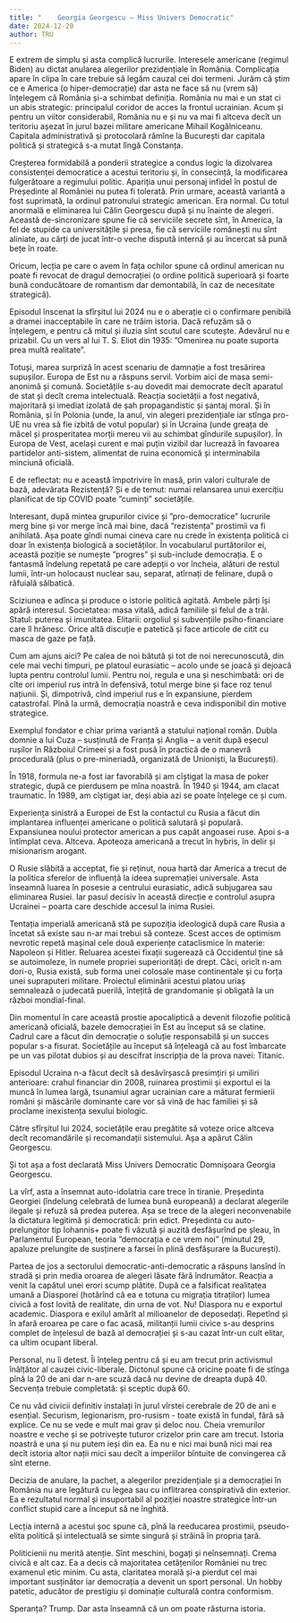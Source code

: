 ```yaml
---
title: "    Georgia Georgescu – Miss Univers Democratic"
date: 2024-12-20
author: TRU
---
```

E extrem de simplu și asta complică lucrurile. Interesele americane (regimul Biden) au dictat anularea alegerilor prezidențiale în România. Complicația apare în clipa în care trebuie să legăm cauzal cei doi termeni. Jurăm că știm ce e America (o hiper-democrație) dar asta ne face să nu (vrem să) înțelegem că România și-a schimbat definiția. România nu mai e un stat ci un abis strategic: principalul coridor de acces la frontul ucrainian. Acum și pentru un viitor considerabil, România nu e și nu va mai fi altceva decît un teritoriu așezat în jurul bazei militare americane Mihail Kogălniceanu. Capitala administrativă și protocolară rămîne la București dar capitala politică și strategică s-a mutat lîngă Constanța.

Creșterea formidabilă a ponderii strategice a condus logic la dizolvarea consistenței democratice a acestui teritoriu și, în consecință, la modificarea fulgerătoare a regimului politic. Apariția unui personaj infidel în postul de Președinte al României nu putea fi tolerată. Prin urmare, această variantă a fost suprimată, la ordinul patronului strategic american. Era normal. Cu totul anormală e eliminarea lui Călin Georgescu după și nu înainte de alegeri. Această de-sincronizare spune fie că serviciile secrete sînt, în America, la fel de stupide ca universitățile și presa, fie că serviciile românești nu sînt  aliniate, au cărți de jucat într-o veche dispută internă și au încercat să pună bețe în roate.

Oricum, lecția pe care o avem în fața ochilor spune că ordinul american nu poate fi revocat de dragul democrației (o ordine politică superioară și foarte bună conducătoare de romantism dar demontabilă, în caz de necesitate strategică).

Episodul înscenat la sfîrșitul lui 2024 nu e o aberație ci o confirmare penibilă a dramei inacceptabile în care ne trăim istoria. Dacă refuzăm să o înțelegem, e pentru că mitul și iluzia sînt scutul care scutește. Adevărul nu e prizabil. Cu un vers al lui T. S. Eliot din 1935: ”Omenirea nu poate suporta prea multă realitate”.  

Totuși, marea surpriză în acest scenariu de damnație a fost tresărirea supușilor. Europa de Est nu a răspuns servil. Vorbim aici de masa semi-anonimă și comună. Societățile s-au dovedit mai democrate decît aparatul de stat și decît crema intelectuală. Reacția societății a fost negativă, majoritară și imediat izolată de șah propagandistic și șantaj moral. Și în România, și în Polonia (unde, la anul, vin alegeri prezidențiale iar stînga pro-UE nu vrea să fie izbită de votul popular) și în Ucraina (unde greața de măcel și prosperitatea morții mereu vii au schimbat gîndurile supușilor). În Europa de Vest, același curent e mai puțin vizibil dar lucrează în favoarea partidelor anti-sistem, alimentat de ruina economică și interminabila minciună oficială.

E de reflectat: nu e această împotrivire în masă, prin valori culturale de bază, adevărata Rezistență? Și e de temut: numai relansarea unui exercițiu planificat de tip COVID poate ”cuminți” societățile.

Interesant, după mintea grupurilor civice și ”pro-democratice” lucrurile merg bine și vor merge încă mai bine, dacă ”rezistența” prostimii va fi anihilată. Așa poate gîndi numai cineva care nu crede în existența politică ci doar în existența biologică a societăților. În vocabularul  purtătorilor ei, această poziție se numește ”progres” și sub-include democrația. E o fantasmă îndelung repetată pe care adepții o vor încheia, alături de restul lumii, într-un holocaust nuclear sau, separat, atîrnați de felinare, după o răfuială sălbatică.

Sciziunea e adînca și produce o istorie politică agitată. Ambele părți își apără interesul. Societatea: masa vitală, adică familiile și felul de a trăi. Statul: puterea și imunitatea. Elitarii: orgoliul și subvențiile psiho-financiare care îl hrănesc. Orice altă discuție e patetică și face articole de citit cu masca de gaze pe față.

Cum am ajuns aici? Pe calea de noi bătută și tot de noi nerecunoscută, din cele mai vechi timpuri, pe platoul eurasiatic – acolo unde se joacă și dejoacă lupta pentru controlul lumii. Pentru noi, regula e una și neschimbată: ori de cîte ori imperiul rus intră în defensivă, totul merge bine și face roz tenul națiunii. Și, dimpotrivă, cînd imperiul rus e în expansiune, pierdem catastrofal. Pînă la urmă, democrația noastră e ceva indisponibil din motive strategice.

Exemplul fondator e chiar prima variantă a statului național român. Dubla domnie a lui Cuza – susținută de Franța și Anglia – a venit după eșecul rușilor în Războiul Crimeei și a fost pusă în practică de o manevră procedurală (plus o pre-mineriadă, organizată de Unioniști, la București).  

În 1918, formula ne-a fost iar favorabilă și am cîștigat la masa de poker strategic, după ce pierdusem pe mîna noastră. În 1940 și 1944, am clacat traumatic. În 1989, am cîștigat iar, deși abia azi se poate înțelege ce și cum.

Experiența sinistră a Europei de Est la contactul cu Rusia a făcut din implantarea influenței americane o politică salutară și populară. Expansiunea noului protector american a pus capăt angoasei ruse. Apoi s-a întîmplat ceva. Altceva. Apoteoza americană a trecut în hybris, în delir și misionarism arogant.

O Rusie slăbită a acceptat, fie și reținut, noua hartă dar America a trecut de la politica sferelor de influență la ideea supremației universale. Asta înseamnă luarea în posesie a centrului eurasiatic, adică subjugarea sau eliminarea Rusiei. Iar pasul decisiv în această direcție e controlul asupra Ucrainei – poarta care deschide accesul la inima Rusiei.

Tentația imperială americană stă pe supoziția ideologică după care Rusia a încetat să existe sau n-ar mai trebui să  conteze. Scest acces de optimism nevrotic repetă mașinal cele două experiențe cataclismice în materie: Napoleon și Hitler. Reluarea acestei fixații sugerează că Occidentul ține să se autoimoleze, în numele propriei superiorități de drept. Căci, oricît n-am dori-o, Rusia există, sub forma unei colosale mase continentale și cu forța unei supraputeri militare. Proiectul eliminării acestui platou uriaș semnalează o judecată puerilă, întețită de grandomanie și obligată la un război mondial-final.

Din momentul în care această prostie apocaliptică a devenit filozofie politică americană oficială, bazele democrației în Est au început să se clatine. Cadrul care a făcut din democrație o soluție responsabilă și un succes popular s-a fisurat. Societățile au început să înțeleagă că au fost îmbarcate pe un vas pilotat dubios și au descifrat inscripția de la prova navei: Titanic.

Episodul Ucraina n-a făcut decît să desăvîrșască presimțiri și umiliri anterioare: crahul financiar din 2008, ruinarea prostimii și exportul ei la muncă în lumea largă, tsunamiul agrar ucrainian care a măturat fermierii români și măscările dominante care vor să vină de hac familiei și să proclame inexistența sexului biologic.

Către sfîrșitul lui 2024, societățile erau pregătite să voteze orice altceva decît recomandările și recomandații sistemului. Așa a apărut Călin Georgescu.

Și tot așa a fost declarată Miss Univers Democratic Domnișoara Georgia Georgescu.

La vîrf, asta a însemnat auto-idolatria care trece în tiranie. Președinta Georgiei (îndelung celebrată de lumea bună europeană) a declarat alegerile ilegale și refuză să predea puterea. Așa se trece de la alegeri neconvenabile la dictatura legitimă și democratică: prin edict. Președinta cu auto-prelungitor tip Iohannis+ poate fi văzută și auzită desfășurînd pe șleau, în Parlamentul European, teoria ”democrația e ce vrem noi” (minutul 29, apaluze prelungite de susținere a farsei în plină desfășurare la București).

Partea de jos a sectorului democratic-anti-democratic a răspuns lansînd în stradă și prin media oroarea de alegeri lăsate fără îndrumător. Reacția a venit la capătul unei erori scump plătite. După ce a falsificat realitatea umană a Diasporei (hotărînd că ea e totuna cu migrația titraților) lumea civică a fost lovită de realitate, din urna de vot. Nu! Diaspora nu e exportul academic. Diaspora e exilul amărît al milioanelor de deposedați. Repetînd și în afară eroarea pe care o fac acasă, militanții lumii civice s-au desprins complet de înțelesul de bază al democrației și s-au cazat într-un cult elitar, ca ultim ocupant liberal.

Personal, nu îi detest. Îi înțeleg pentru că și eu am trecut prin activismul înălțător al cauzei civic-liberale. Dictonul spune că oricine poate fi de stînga pînă la 20 de ani dar n-are scuză dacă nu devine de dreapta după 40. Secvența trebuie completată: și sceptic după 60.

Ce nu văd civicii definitiv instalați în jurul vîrstei cerebrale de 20 de ani e esențial. Securism, legionarism, pro-rusism - toate există în fundal, fără să explice. Ce nu se vede e mult mai grav și deloc nou. Cheia vremurilor noastre e veche și se potrivește tuturor crizelor prin care am trecut. Istoria noastră e una și nu putem ieși din ea. Ea nu e nici mai bună nici mai rea decît istoria altor nații mici sau decît a imperiilor bîntuite de convingerea că sînt eterne.

Decizia de anulare, la pachet, a alegerilor prezidențiale și a democrației în România nu are legătură cu legea sau cu inflitrarea conspirativă din exterior. Ea e rezultatul normal și insuportabil al poziției noastre strategice într-un conflict stupid care a început să ne înghită.

Lecția internă a acestui șoc spune că, pînă la reeducarea prostimii, pseudo-elita politică și intelectuală se simte singură și străină în propria țară.

Politicienii nu merită atenție. Sînt meschini, bogați și neînsemnați. Crema civică e alt caz. Ea a decis că majoritatea cetățenilor României nu trec examenul etic minim. Cu asta, claritatea morală și-a pierdut cel mai important susținător iar democrația a devenit un sport personal. Un hobby patetic, aducător de prestigiu și dominație culturală contra conformism.

Speranța? Trump. Dar asta înseamnă că un om poate răsturna istoria.
